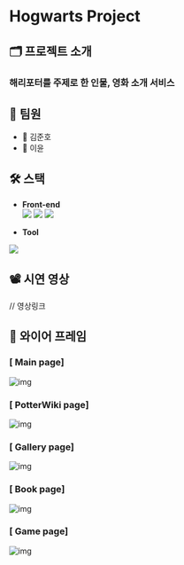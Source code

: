 # Hogwarts Project

## 🗂 프로젝트 소개
### 해리포터를 주제로 한 인물, 영화 소개 서비스

## 🥔  팀원
* 👦 김준호
* 🧒 이윤

## 🛠️ 스택
  * <b>Front-end</b> <br/>
  <img src="https://img.shields.io/badge/React-0080B9?style=flat&logo=React&logoColor=white"/> <img src="https://img.shields.io/badge/JavaScript-FDC813?style=flat&logo=JavaScript&logoColor=black"/> <img src="https://img.shields.io/badge/CSS-0080B9?style=flat&logo=CSS3&logoColor=white"/>

  * <b>Tool</b> 
  <img src="https://img.shields.io/badge/GitHub-purple?style=flat-flat&logo=Github&logoColor=white"/>

  
## 📽 시연 영상
// 영상링크

## 📝 와이어 프레임
### [ Main page]
![img](/Images/main.gif)
### [ PotterWiki page]
![img](/Images/wiki.gif)
### [ Gallery page]
![img](/Images/gallery.gif)
### [ Book page]
![img](/Images/book.gif)
### [ Game page]
![img](/Images/game.gif)